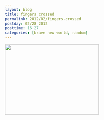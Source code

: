 ```yaml
---
layout: blog
title: fingers crossed
permalink: 2012/02/fingers-crossed
postday: 02/28 2012
posttime: 16_27
categories: [brave new world, random]
---
```


<a href="http://blog.kristeraxel.com/wp-content/uploads/2012/02/pic-huds.jpg"><img src="http://blog.kristeraxel.com/wp-content/uploads/2012/02/pic-huds-300x225.jpg" alt="" title="pic-huds" width="300" height="225" class="aligncenter size-medium wp-image-1685" /></a>

